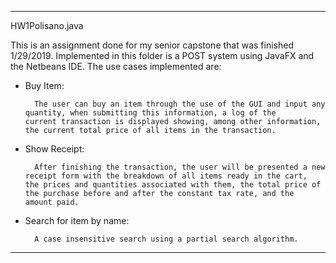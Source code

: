 **************************************************************************************
HW1Polisano.java

This is an assignment done for my senior capstone that was finished 1/29/2019.
Implemented in this folder is a POST system using JavaFX and the Netbeans IDE.  The use cases implemented are:

  + Buy Item:
  
          The user can buy an item through the use of the GUI and input any quantity, when submitting this information, a log of the                 current transaction is displayed showing, among other information, the current total price of all items in the transaction.
          
  + Show Receipt:
  
          After finishing the transaction, the user will be presented a new receipt form with the breakdown of all items ready in the cart,           the prices and quantities associated with them, the total price of the purchase before and after the constant tax rate, and the             amount paid.
          
  + Search for item by name: 
  
          A case insensitive search using a partial search algorithm.
***************************************************************************************
   
